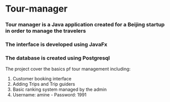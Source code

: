 # Tour-manager

### Tour manager is a Java application created for a Beijing  startup in order to manage the travelers
### The interface is developed using JavaFx
### The database is created using Postgresql

The project cover the basics pf tour management including:
  1. Customer booking interface
  2. Adding Trips and Trip guiders
  3. Basic ranking system managed by the admin
  4. Username: amine - Password: 1991
